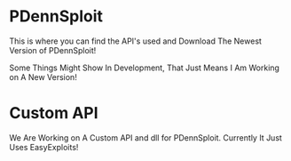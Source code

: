# PDennSploit
This is where you can find the API's used and Download The Newest Version of PDennSploit!

Some Things Might Show In Development, That Just Means I Am Working on A New Version!

# Custom API

We Are Working on A Custom API and dll for PDennSploit. Currently It Just Uses EasyExploits!
